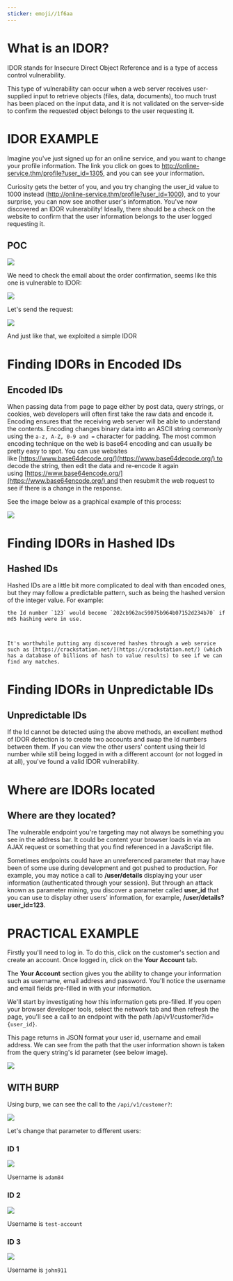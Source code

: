 ```yaml
---
sticker: emoji//1f6aa
---
```

# **What is an IDOR?**  

IDOR stands for Insecure Direct Object Reference and is a type of access control vulnerability.  

This type of vulnerability can occur when a web server receives user-supplied input to retrieve objects (files, data, documents), too much trust has been placed on the input data, and it is not validated on the server-side to confirm the requested object belongs to the user requesting it.


# IDOR EXAMPLE

Imagine you've just signed up for an online service, and you want to change your profile information. The link you click on goes to http://online-service.thm/profile?user_id=1305, and you can see your information.  
  
Curiosity gets the better of you, and you try changing the user_id value to 1000 instead (http://online-service.thm/profile?user_id=1000), and to your surprise, you can now see another user's information. You've now discovered an IDOR vulnerability! Ideally, there should be a check on the website to confirm that the user information belongs to the user logged requesting it.  
  
## POC


![](CYBERSECURITY/IMAGES/Pasted%20image%2020241105160722.png)

We need to check the email about the order confirmation, seems like this one is vulnerable to IDOR:

![](CYBERSECURITY/IMAGES/Pasted%20image%2020241105160804.png)

Let's send the request:


![](CYBERSECURITY/IMAGES/Pasted%20image%2020241105160853.png)

And just like that, we exploited a simple IDOR


# Finding IDORs in Encoded IDs

## **Encoded IDs**

When passing data from page to page either by post data, query strings, or cookies, web developers will often first take the raw data and encode it. Encoding ensures that the receiving web server will be able to understand the contents. Encoding changes binary data into an ASCII string commonly using the `a-z, A-Z, 0-9 and =` character for padding. The most common encoding technique on the web is base64 encoding and can usually be pretty easy to spot. You can use websites like [https://www.base64decode.org/](https://www.base64decode.org/) to decode the string, then edit the data and re-encode it again using [https://www.base64encode.org/](https://www.base64encode.org/) and then resubmit the web request to see if there is a change in the response.  
  
See the image below as a graphical example of this process:  

  

![](https://tryhackme-images.s3.amazonaws.com/user-uploads/5efe36fb68daf465530ca761/room-content/5f2cbe5c4ab4a274420bc9a9afc9202d.png)


# Finding IDORs in Hashed IDs

## **Hashed IDs**

Hashed IDs are a little bit more complicated to deal with than encoded ones, but they may follow a predictable pattern, such as being the hashed version of the integer value. For example:

```ad-example
the Id number `123` would become `202cb962ac59075b964b07152d234b70` if md5 hashing were in use.

  

It's worthwhile putting any discovered hashes through a web service such as [https://crackstation.net/](https://crackstation.net/) (which has a database of billions of hash to value results) to see if we can find any matches.
```

# Finding IDORs in Unpredictable IDs

## **Unpredictable IDs**

If the Id cannot be detected using the above methods, an excellent method of IDOR detection is to create two accounts and swap the Id numbers between them. If you can view the other users' content using their Id number while still being logged in with a different account (or not logged in at all), you've found a valid IDOR vulnerability.


# Where are IDORs located


## **Where are they located?**

The vulnerable endpoint you're targeting may not always be something you see in the address bar. It could be content your browser loads in via an AJAX request or something that you find referenced in a JavaScript file. 

  

Sometimes endpoints could have an unreferenced parameter that may have been of some use during development and got pushed to production. For example, you may notice a call to **/user/details** displaying your user information (authenticated through your session). But through an attack known as parameter mining, you discover a parameter called **user_id** that you can use to display other users' information, for example, **/user/details?user_id=123**.



# PRACTICAL EXAMPLE


Firstly you'll need to log in. To do this, click on the customer's section and create an account. Once logged in, click on the **Your Account** tab. 

  

The **Your Account** section gives you the ability to change your information such as username, email address and password. You'll notice the username and email fields pre-filled in with your information.  

  

We'll start by investigating how this information gets pre-filled. If you open your browser developer tools, select the network tab and then refresh the page, you'll see a call to an endpoint with the path /api/v1/customer?id=`{user_id}`.

  

This page returns in JSON format your user id, username and email address. We can see from the path that the user information shown is taken from the query string's id parameter (see below image).  

  

![](https://tryhackme-images.s3.amazonaws.com/user-uploads/5efe36fb68daf465530ca761/room-content/5d71d3fe747a8c8934564feddfc69f75.png)

## WITH BURP

Using burp, we can see the call to the `/api/v1/customer?`:

![](CYBERSECURITY/IMAGES/Pasted%20image%2020241105170248.png)

Let's change that parameter to different users:

### ID 1

![](CYBERSECURITY/IMAGES/Pasted%20image%2020241105170239.png)

Username is `adam84`

### ID 2

![](CYBERSECURITY/IMAGES/Pasted%20image%2020241105170302.png)



Username is `test-account`

### ID 3

![](CYBERSECURITY/IMAGES/Pasted%20image%2020241105170317.png)


Username is `john911`

